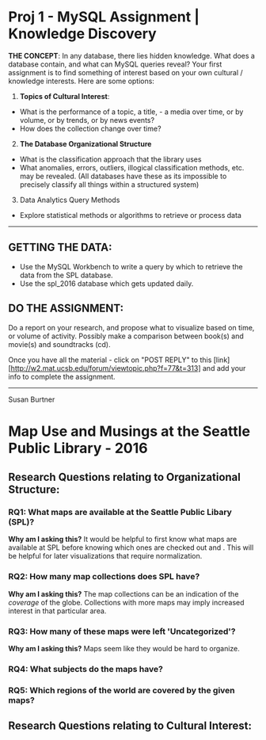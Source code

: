 # Proj 1 - MySQL Assignment | Knowledge Discovery

**THE CONCEPT**: In any database, there lies hidden knowledge. What does a database contain, and what can MySQL queries reveal? Your first assignment is to find something of interest based on your own cultural / knowledge interests. Here are some options: 

1) **Topics of Cultural Interest**: 
- What is the performance of a topic, a title, - a media over time, or by volume, or by trends, or by news events?
- How does the collection change over time?

2) **The Database Organizational Structure**
- What is the classification approach that the library uses
- What anomalies, errors, outliers, illogical classification methods, etc. may be revealed. 
(All databases have these as its impossible to precisely classify all things within a structured system)

3) Data Analytics Query Methods
- Explore statistical methods or algorithms to retrieve or process data

----------

## GETTING THE DATA:

- Use the MySQL Workbench to write a query by which to retrieve the data from the SPL database.
- Use the spl_2016 database which gets updated daily.

## DO THE ASSIGNMENT:

Do a report on your research, and propose what to visualize based on time, or volume of activity. Possibly make a comparison between book(s) and movie(s) and soundtracks (cd).

Once you have all the material - click on "POST REPLY" to this [link][http://w2.mat.ucsb.edu/forum/viewtopic.php?f=77&t=313] and add your info to complete the assignment.

----------
Susan Burtner
# Map Use and Musings at the Seattle Public Library - 2016

## Research Questions relating to Organizational Structure:
### RQ1: What maps are available at the Seattle Public Libary (SPL)?

**Why am I asking this?** It would be helpful to first know what maps are available at SPL before knowing which ones are checked out and . This will be helpful for later visualizations that require normalization.


### RQ2: How many map collections does SPL have?

**Why am I asking this?** The map collections can be an indication of the *coverage* of the globe. Collections with more maps may imply increased interest in that particular area.


### RQ3: How many of these maps were left 'Uncategorized'?

**Why am I asking this?** Maps seem like they would be hard to organize. 


### RQ4: What subjects do the maps have?

### RQ5: Which regions of the world are covered by the given maps?


## Research Questions relating to Cultural Interest:

